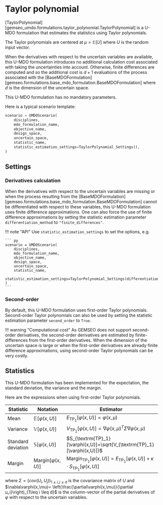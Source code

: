 <!--
 Copyright 2021 IRT Saint Exupéry, https://www.irt-saintexupery.com

 This work is licensed under the Creative Commons Attribution-ShareAlike 4.0
 International License. To view a copy of this license, visit
 http://creativecommons.org/licenses/by-sa/4.0/ or send a letter to Creative
 Commons, PO Box 1866, Mountain View, CA 94042, USA.
-->

# Taylor polynomial

[TaylorPolynomial][gemseo_umdo.formulations.taylor_polynomial.TaylorPolynomial]
is a U-MDO formulation that estimates the statistics
using Taylor polynomials.

The Taylor polynomials are centered at $\mu=\mathbb{E}[U]$
where $U$ is the random input vector.

When the derivatives with respect to the uncertain variables are available,
this U-MDO formulation introduces no additional calculation cost
associated with taking the uncertainties into account.
Otherwise,
finite differences are computed
and so the additional cost is $d+1$ evaluations of the process
associated with the [BaseMDOFormulation][gemseo.formulations.base_mdo_formulation.BaseMDOFormulation]
where $d$ is the dimension of the uncertain space.

This U-MDO formulation has no mandatory parameters.

Here is a typical scenario template:

``` py
scenario = UMDOScenario(
    disciplines,
    mdo_formulation_name,
    objective_name,
    design_space,
    uncertain_space,
    statistic_name,
    statistic_estimation_settings=TaylorPolynomial_Settings(),
)
```

## Settings

### Derivatives calculation

When the derivatives with respect to the uncertain variables are missing
or when the process
resulting from the [BaseMDOFormulation][gemseo.formulations.base_mdo_formulation.BaseMDOFormulation]
cannot be differentiated with respect to these variables,
this U-MDO formulation uses finite difference approximations.
One can also force the use of finite difference approximations
by setting the statistic estimation parameter `differentiation_method`
to `"finite_differences"`.

!!! note "API"
    Use `statistic_estimation_settings` to set the options,
    e.g.

    ``` py
    scenario = UMDOScenario(
        disciplines,
        mdo_formulation_name,
        objective_name,
        design_space,
        uncertain_space,
        statistic_name,
        statistic_estimation_settings=TaylorPolynomial_Settings(differentiation_method="finite_differences"),
    )
    ```

### Second-order

By default,
this U-MDO formulation uses first-order Taylor polynomials.
Second-order Taylor polynomials can also be used
by setting the statistic estimation parameter `second_order` to `True`.

!!! warning "Computational cost"
    As GEMSEO does not support second-order derivatives,
    the second-order derivatives are estimated by finite-differences
    from the first-order derivatives.
    When the dimension of the uncertain space is large
    or when the first-order derivatives
    are already finite difference approximations,
    using second-order Taylor polynomials can be very costly.

## Statistics

This U-MDO formulation has been implemented
for the expectation, the standard deviation, the variance and the margin.

Here are the expressions when using first-order Taylor polynomials.

| Statistic          | Notation                         | Estimator                                                                                                                    |
|--------------------|----------------------------------|------------------------------------------------------------------------------------------------------------------------------|
| Mean               | $\mathbb{E}[\varphi(x,U)]$       | $E_{\textrm{TP}_1}[\varphi(x,U)]=\varphi(x,\mu)$                                                                             |
| Variance           | $\mathbb{V}[\varphi(x,U)]$       | $V_{\textrm{TP}_1}[\varphi(x,U)]=\nabla\varphi(x,\mu)^T\Sigma \nabla\varphi(x,\mu)$                                          |
| Standard deviation | $\mathbb{S}[\varphi(x,U)]$       | $S_{\textrm{TP}_1}[\varphi(x,U)]=\sqrt{V_{\textrm{TP}_1}[\varphi(x,U)]}$                                                     |
| Margin             | $\textrm{Margin}[\varphi(x,U)]$  | $\textrm{Margin}_{\textrm{TP}_1}[\varphi(x,U)]=E_{\textrm{TP}_1}[\varphi(x,U)]+\kappa\cdot S_{\textrm{TP}_1}[\varphi(x,U)]$ |

where
$\Sigma=\left(\textrm{cov}(U_i,U_j)\right)_{1\leq i,j\leq d}$
is the covariance matrix of $U$
and
$\nabla\varphi(x,\mu)=
\left(\frac{\partial\varphi(x,\mu)}{\partial u_i}\right)_{1\leq i \leq d}$
is the column-vector of the partial derivatives of $\varphi$
with respect to the uncertain variables.
